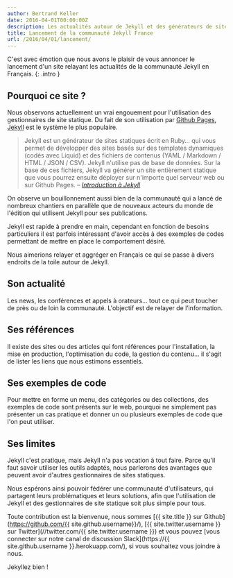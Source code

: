 ```yaml
---
author: Bertrand Keller
date: 2016-04-01T00:00:00Z
description: Les actualités autour de Jekyll et des générateurs de site statique
title: Lancement de la communauté Jekyll France
url: /2016/04/01/lancement/
---
```


C'est avec émotion que nous avons le plaisir de vous annoncer le lancement d'un site relayant les actualités de la communauté Jekyll en Français.
{: .intro }

## Pourquoi ce site ?

Nous observons actuellement un vrai engouement pour l'utilisation des gestionnaires de site statique. Du fait de son utilisation par [Github Pages](https://pages.github.com/), [Jekyll](http://jekyllrb.com/) est le système le plus populaire.

> Jekyll est un générateur de sites statiques écrit en Ruby… qui vous permet de développer des sites basés sur des templates dynamiques (codés avec Liquid) et des fichiers de contenus (YAML / Markdown / HTML / JSON / CSV). Jekyll n'utilise pas de base de données. Sur la base de ces fichiers, Jekyll va générer un site entièrement statique que vous pourrez ensuite déployer sur n'importe quel serveur web ou sur Github Pages.
> – <cite>[Introduction à Jekyll][jekyll-introduction]</cite>

On observe un bouillonnement aussi bien de la communauté qui a lancé de nombreux chantiers en parallèle que de nouveaux acteurs du monde de l'édition qui utilisent Jekyll pour ses publications.

Jekyll est rapide à prendre en main, cependant en fonction de besoins particuliers il est parfois intéressant d'avoir accès à des exemples de codes permettant de mettre en place le comportement désiré.

Nous aimerions relayer et aggréger en Français ce qui se passe à divers endroits de la toile autour de Jekyll.

## Son actualité

Les news, les conférences et appels à orateurs… tout ce qui peut toucher de près ou de loin la communauté. L'objectif est de relayer de l’information.

## Ses références

Il existe des sites ou des articles qui font références pour l'installation, la mise en production, l'optimisation du code, la gestion du contenu… il s'agit de lister les liens que nous estimons essentiels.

## Ses exemples de code

Pour mettre en forme un menu, des catégories ou des collections, des exemples de code sont présents sur le web, pourquoi ne simplement pas présenter un cas pratique et donner un ou plusieurs exemples de code que l'on peut utiliser.

## Ses limites

Jekyll c'est pratique, mais Jekyll n'a pas vocation à tout faire. Parce qu'il faut savoir utiliser les outils adaptés, nous parlerons des avantages que peuvent avoir d'autres gestionnaires de sites statiques.

Nous espérons ainsi pouvoir fédérer une communauté d'utilisateurs, qui partagent leurs problématiques et leurs solutions, afin que l'utilisation de Jekyll et des gestionnaires de site statique soit plus simple pour tous.

Toute contribution est la bienvenue, nous sommes [{{ site.title }} sur Github](https://github.com/{{ site.github.username}}/), [{{ site.twitter.username }} sur Twitter](//twitter.com/{{ site.twitter.username }}) et vous pouvez [vous connecter sur notre canal de discussion Slack](https://{{ site.github.username }}.herokuapp.com/), si vous souhaitez vous joindre à nous.

Jekyllez bien !

[jekyll-introduction]: https://github.com/jeromecoupe/iad_jekyll_introduction/blob/master/jekyll_introduction_fr.md#introduction-à-jekyll
